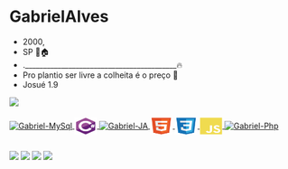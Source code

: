 # GabrielAlves

- 2000,
- SP 🌴🏠
- .__________________________________________🔥
- Pro plantio ser livre a colheita é o preço 💛
- Josué 1.9

<div align="left">
  <a href="https://github.com/GabrielAlvesGit">
  <img height="180em"  src="https://github-readme-stats.vercel.app/api?username=GabrielAlvesGit&show_icons=true&theme=dark&include_all_commits=true&count_private=true"/>
  
</div>
  
  
  <div  style="display: inline_block" ><br>
    <img align="center" alt="Gabriel-MySql" height="30" width="40" src="https://cdn.jsdelivr.net/gh/devicons/devicon/icons/mysql/mysql-original-wordmark.svg">
    <img align="center" alt="Gabriel-C#" height="30" width="40" src="https://raw.githubusercontent.com/devicons/devicon/master/icons/csharp/csharp-original.svg">
    <img align="center" alt="Gabriel-JA" height="30" width="40" src="https://cdn.jsdelivr.net/gh/devicons/devicon/icons/android/android-original-wordmark.svg">
    <img align="center" alt="Gabriel-HTML" height="30" width="40" src="https://raw.githubusercontent.com/devicons/devicon/master/icons/html5/html5-original.svg">
    <img align="center" alt="Gabriel-CSS" height="30" width="40" src="https://raw.githubusercontent.com/devicons/devicon/master/icons/css3/css3-original.svg">
    <img align="center" alt="Gabriel-Js" height="30" width="40" src="https://raw.githubusercontent.com/devicons/devicon/master/icons/javascript/javascript-plain.svg">
    <img align="center" alt="Gabriel-Php" height="30" width="40" src="https://cdn.jsdelivr.net/gh/devicons/devicon/icons/phpstorm/phpstorm-original.svg">
    
</div>
  
  ##
  <div> 
  <a href="https://instagram.com/gabrielalves.s" target="_blank"><img src="https://img.shields.io/badge/-Instagram-%23E4405F?style=for-the-badge&logo=instagram&logoColor=white" target="_blank"></a>
 <a href="https://discord.com/channels/@me" target="_blank"><img src="https://img.shields.io/badge/Discord-7289DA?style=for-the-badge&logo=discord&logoColor=white" target="_blank"></a> 
  <a href = "mailto:gabrielalves.-100@hotmail.com"><img src="https://img.shields.io/badge/-Gmail-%23333?style=for-the-badge&logo=gmail&logoColor=white" target="_blank"></a>
  <a href="https://www.linkedin.com/in/gabriel-josue-ba6875221/" target="_blank"><img src="https://img.shields.io/badge/-LinkedIn-%230077B5?style=for-the-badge&logo=linkedin&logoColor=white" target="_blank"></a> 

</div>
  
 
  
  
  
